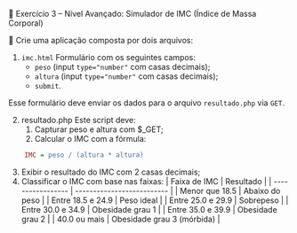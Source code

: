 💪 Exercício 3 – Nível Avançado: Simulador de IMC (Índice de Massa Corporal)

🧠 Crie uma aplicação composta por dois arquivos:

1. `imc.html`
Formulário com os seguintes campos:
    * `peso` (input `type="number"` com casas decimais);
    * `altura` (input `type="number"` com casas decimais);
    * `submit`.

Esse formulário deve enviar os dados para o arquivo `resultado.php` via `GET`.

2. resultado.php
Este script deve:
    1. Capturar peso e altura com $_GET;
    2. Calcular o IMC com a fórmula:

```ini
    IMC = peso / (altura * altura)
```
3. Exibir o resultado do IMC com 2 casas decimais;
4. Classificar o IMC com base nas faixas:
| Faixa de IMC      | Resultado                  |
| ----------------- | -------------------------- |
| Menor que 18.5    | Abaixo do peso             |
| Entre 18.5 e 24.9 | Peso ideal                 |
| Entre 25.0 e 29.9 | Sobrepeso                  |
| Entre 30.0 e 34.9 | Obesidade grau 1           |
| Entre 35.0 e 39.9 | Obesidade grau 2           |
| 40.0 ou mais      | Obesidade grau 3 (mórbida) |
